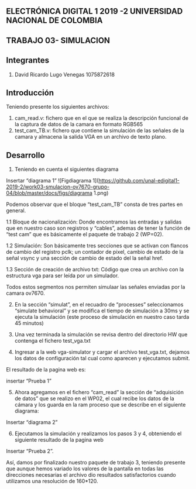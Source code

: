##  ELECTRÓNICA DIGITAL 1 2019 -2 UNIVERSIDAD NACIONAL DE COLOMBIA 
## TRABAJO 03- SIMULACION

## Integrantes

1. David Ricardo Lugo Venegas 1075872618

## Introducción 

Teniendo presente los siguientes archivos:

1. cam_read.v: fichero que en el que se realiza la descripción funcional de la captura de datos de la camara en formato RGB565
2. test_cam_TB.v:  fichero que contiene la simulación de las señales de la camara y almacena la salida VGA en un archivo de texto plano.

## Desarrollo

1. Teniendo en cuenta el siguientes diagrama

Insertar “diagrama 1”
![Figdiagrama 1](https://github.com/unal-edigital1-2019-2/work03-smulacion-ov7670-grupo-04/blob/master/docs/figs/diagrama 1.png)

Podemos observar que el bloque “test_cam_TB” consta de tres partes en general. 

1.1 Bloque de nacionalización: Donde encontramos las entradas y salidas que en nuestro caso son registros y “cables”, ademas de tener la función de “test cam” que es básicamente el paquete de trabajo 2 (WP=02).

1.2 Simulación: Son básicamente tres secciones que se activan con flancos de cambio del registro pclk; un contador de pixel, cambio de estado de la señal vsync y una sección de cambio de estado del la señal href.

1.3 Sección de creación de archivo txt: Código que crea un archivo con la estructura vga para ser leída por un simulador.

Todos estos segmentos nos permiten simulaar las señales enviadas por la camara ov7670.

2. En la sección “simulat”, en el recuadro de  “processes” seleccionamos  “simulate behavioral” y se modifica el tiempo de simulación a 30ms y se ejecuta la simulación (este proceso de simulación en nuestro caso tarda 45 minutos)

3. Una vez terminada la simulación se revisa dentro del directorio HW que contenga el fichero test_vga.txt

4. Ingresar a la web vga-simulator y cargar el archivo test_vga.txt, dejamos los datos de configuración tal cual como aparecen y ejecutamos submit.

El resultado de la pagina web es:

insertar “Prueba 1”

5. Ahora agregamos en el fichero  “cam_read” la sección de “adquisición de datos” que se realizo en el WP02, el cual recibe los datos de la cámara y los guarda en la ram proceso que se describe en el siguiente diagrama:

Insertar “diagrama 2”


6. Ejecutamos la simulación y realizamos los pasos 3 y 4, obteniendo el siguiente resultado de la pagina web

Insertar “Prueba 2”.

Así, damos por finalizado nuestro paquete de trabajo 3, teniendo presente que aunque hemos variado los valores de la pantalla en todas las direcciones necesarias el archivo dio resultados satisfactorios cuando utilizamos una resolución de 160*120.

